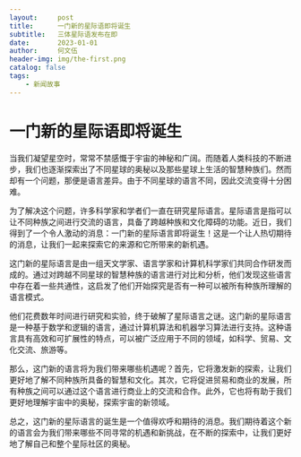 ```yaml
---
layout:     post
title:      一门新的星际语即将诞生
subtitle:   三体星际语发布在即
date:       2023-01-01
author:     何文伍
header-img: img/the-first.png
catalog: false
tags:
    - 新闻故事
---
```



# 一门新的星际语即将诞生

当我们凝望星空时，常常不禁感慨于宇宙的神秘和广阔。而随着人类科技的不断进步，我们也逐渐探索出了不同星球的奥秘以及那些星球上生活的智慧种族们。然而却有一个问题，那便是语言差异。由于不同星球的语言不同，因此交流变得十分困难。

为了解决这个问题，许多科学家和学者们一直在研究星际语言。星际语言是指可以让不同种族之间进行交流的语言，具备了跨越种族和文化障碍的功能。近日，我们得到了一个令人激动的消息：一门新的星际语言即将诞生！这是一个让人热切期待的消息，让我们一起来探索它的来源和它所带来的新机遇。

这门新的星际语言是由一组天文学家、语言学家和计算机科学家们共同合作研发而成的。通过对跨越不同星球的智慧种族的语言进行对比和分析，他们发现这些语言中存在着一些共通性，这启发了他们开始探究是否有一种可以被所有种族所理解的语言模式。

他们花费数年时间进行研究和实验，终于破解了星际语言之谜。这门新的星际语言是一种基于数学和逻辑的语言，通过计算机算法和机器学习算法进行支持。这种语言具有高效和可扩展性的特点，可以被广泛应用于不同的领域，如科学、贸易、文化交流、旅游等。

那么，这门新的语言将为我们带来哪些机遇呢？首先，它将激发新的探索，让我们更好地了解不同种族所具备的智慧和文化。其次，它将促进贸易和商业的发展，所有种族之间可以通过这个语言进行商业上的交流和合作。此外，它也将有助于我们更好地理解宇宙中的奥秘，探索宇宙的新领域。

总之，这门新的星际语言的诞生是一个值得欢呼和期待的消息。我们期待着这个新的语言会为我们带来哪些不同寻常的机遇和新挑战，在不断的探索中，让我们更好地了解自己和整个星际社区的奥秘。

